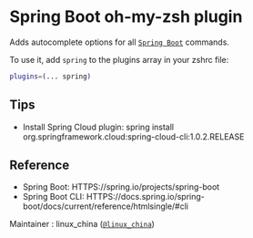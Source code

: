 # Spring Boot oh-my-zsh plugin

Adds autocomplete options for all
[`Spring Boot`](https://spring.io/projects/spring-boot) commands.

To use it, add `spring` to the plugins array in your zshrc file:

```zsh
plugins=(... spring)
```

## Tips

-   Install Spring Cloud plugin: spring install
    org.springframework.cloud:spring-cloud-cli:1.0.2.RELEASE

## Reference

-   Spring Boot: HTTPS://spring.io/projects/spring-boot
-   Spring Boot CLI:
    HTTPS://docs.spring.io/spring-boot/docs/current/reference/htmlsingle/#cli

Maintainer : linux_china ([`@linux_china`](https://twitter.com/linux_china))

